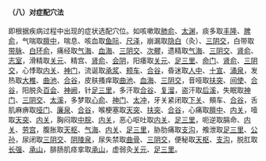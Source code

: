 #### （八）对症配穴法 

 即根据疾病过程中出现的症状选配穴位。如咳嗽取[肺俞](https://www.gmzyjc.com/read/zjs/zjs3.1.7-8-0.0.1.3.13.md)、[太渊](https://www.gmzyjc.com/read/zjs/zjs3.1.1-3-0.1.1.3.9.md)，痰多取[丰隆](https://www.gmzyjc.com/read/zjs/zjs3.1.1-3-0.1.3.3.40.md)、[脾俞](https://www.gmzyjc.com/read/zjs/zjs3.1.7-8-0.0.1.3.20.md)，气喘取[膻中](https://www.gmzyjc.com/read/zjs/zjs3.2.1-0.1.1.3.16.md)，喘息、咳血取[鱼际](https://www.gmzyjc.com/read/zjs/zjs3.1.1-3-0.1.1.3.10.md)、[尺泽](https://www.gmzyjc.com/read/zjs/zjs3.1.1-3-0.1.1.3.5.md)，崩漏取[隐白](https://www.gmzyjc.com/read/zjs/zjs3.1.4-6-0.0.1.3.1.md)（灸）、[三阴交](https://www.gmzyjc.com/read/zjs/zjs3.1.4-6-0.0.1.3.6.md)，白带取[带脉](https://www.gmzyjc.com/read/zjs/zjs3.1.9-12-0.0.3.3.26.md)、[白环俞](https://www.gmzyjc.com/read/zjs/zjs3.1.7-8-0.0.1.3.30.md)，痛经取[气海](https://www.gmzyjc.com/read/zjs/zjs3.2.1-0.1.1.3.6.md)、[血海](https://www.gmzyjc.com/read/zjs/zjs3.1.4-6-0.0.1.3.10.md)、[三阴交](https://www.gmzyjc.com/read/zjs/zjs3.1.4-6-0.0.1.3.6.md)、[次髎](https://www.gmzyjc.com/read/zjs/zjs3.1.7-8-0.0.1.3.32.md)，遗精取[气海](https://www.gmzyjc.com/read/zjs/zjs3.2.1-0.1.1.3.6.md)、[三阴交](https://www.gmzyjc.com/read/zjs/zjs3.1.4-6-0.0.1.3.6.md)、[肾俞](https://www.gmzyjc.com/read/zjs/zjs3.1.7-8-0.0.1.3.23.md)、[志室](https://www.gmzyjc.com/read/zjs/zjs3.1.7-8-0.0.1.3.52.md)，滑精取[关元](https://www.gmzyjc.com/read/zjs/zjs3.2.1-0.1.1.3.4.md)、精宫、[肾俞](https://www.gmzyjc.com/read/zjs/zjs3.1.7-8-0.0.1.3.23.md)、[会阴](https://www.gmzyjc.com/read/zjs/zjs3.2.1-0.1.1.3.1.md)，阳痿取[关元](https://www.gmzyjc.com/read/zjs/zjs3.2.1-0.1.1.3.4.md)、[足三里](https://www.gmzyjc.com/read/zjs/zjs3.1.1-3-0.1.3.3.36.md)、[命门](https://www.gmzyjc.com/read/zjs/zjs3.2.2-0.0.1.3.4.md)、[肾俞](https://www.gmzyjc.com/read/zjs/zjs3.1.7-8-0.0.1.3.23.md)、[三阴交](https://www.gmzyjc.com/read/zjs/zjs3.1.4-6-0.0.1.3.6.md)，心悸取[内关](https://www.gmzyjc.com/read/zjs/zjs3.1.9-12-0.0.1.3.6.md)、[神门](https://www.gmzyjc.com/read/zjs/zjs3.1.4-6-0.0.2.3.7.md)，流诞取[承浆](https://www.gmzyjc.com/read/zjs/zjs3.2.1-0.1.1.3.22.md)、[颊车](https://www.gmzyjc.com/read/zjs/zjs3.1.1-3-0.1.3.3.6.md)、[合谷](https://www.gmzyjc.com/read/zjs/zjs3.1.1-3-0.1.2.3.4.md)，昏迷取[人中](https://www.gmzyjc.com/read/zjs/zjs3.2.2-0.0.1.3.26.md)、[十宣](https://www.gmzyjc.com/read/zjs/zjs3.4-0.1.4.1.0.md)、[涌泉](https://www.gmzyjc.com/read/zjs/zjs3.1.7-8-0.0.2.3.1.md)，发热取[大椎](https://www.gmzyjc.com/read/zjs/zjs3.2.2-0.0.1.3.14.md)、[曲池](https://www.gmzyjc.com/read/zjs/zjs3.1.1-3-0.1.2.3.11.md)、[合谷](https://www.gmzyjc.com/read/zjs/zjs3.1.1-3-0.1.2.3.4.md)，皮肤搔痒取[曲池](https://www.gmzyjc.com/read/zjs/zjs3.1.1-3-0.1.2.3.11.md)、[血海](https://www.gmzyjc.com/read/zjs/zjs3.1.4-6-0.0.1.3.10.md)、[三阴交](https://www.gmzyjc.com/read/zjs/zjs3.1.4-6-0.0.1.3.6.md)，音哑取[扶突](https://www.gmzyjc.com/read/zjs/zjs3.1.1-3-0.1.2.3.18.md)、[间使](https://www.gmzyjc.com/read/zjs/zjs3.1.9-12-0.0.1.3.5.md)、[合谷](https://www.gmzyjc.com/read/zjs/zjs3.1.1-3-0.1.2.3.4.md)，阳脱灸[百会](https://www.gmzyjc.com/read/zjs/zjs3.2.2-0.0.1.3.20.md)、[神阙](https://www.gmzyjc.com/read/zjs/zjs3.2.1-0.1.1.3.7.md)，针[足三里](https://www.gmzyjc.com/read/zjs/zjs3.1.1-3-0.1.3.3.36.md)，多汗取[合谷](https://www.gmzyjc.com/read/zjs/zjs3.1.1-3-0.1.2.3.4.md)、[复溜](https://www.gmzyjc.com/read/zjs/zjs3.1.7-8-0.0.2.3.7.md)，盗汗取[后溪](https://www.gmzyjc.com/read/zjs/zjs3.1.4-6-0.0.3.3.3.md)，失眠取[神门](https://www.gmzyjc.com/read/zjs/zjs3.1.4-6-0.0.2.3.7.md)、[三阴交](https://www.gmzyjc.com/read/zjs/zjs3.1.4-6-0.0.1.3.6.md)、[太溪](https://www.gmzyjc.com/read/zjs/zjs3.1.7-8-0.0.2.3.3.md)，多梦取[心俞](https://www.gmzyjc.com/read/zjs/zjs3.1.7-8-0.0.1.3.15.md)、[神门](https://www.gmzyjc.com/read/zjs/zjs3.1.4-6-0.0.2.3.7.md)、[太冲](https://www.gmzyjc.com/read/zjs/zjs3.1.9-12-0.0.4.3.3.md)，牙关紧闭取[下关](https://www.gmzyjc.com/read/zjs/zjs3.1.1-3-0.1.3.3.7.md)、頰车、[合谷](https://www.gmzyjc.com/read/zjs/zjs3.1.1-3-0.1.2.3.4.md)，舌肌麻痹取[哑门](https://www.gmzyjc.com/read/zjs/zjs3.2.2-0.0.1.3.15.md)、[廉泉](https://www.gmzyjc.com/read/zjs/zjs3.2.1-0.1.1.3.21.md)、[合谷](https://www.gmzyjc.com/read/zjs/zjs3.1.1-3-0.1.2.3.4.md)，喉梗塞取[天突](https://www.gmzyjc.com/read/zjs/zjs3.2.1-0.1.1.3.20.1.md)、[扶突](https://www.gmzyjc.com/read/zjs/zjs3.1.1-3-0.1.2.3.18.md)、[合谷](https://www.gmzyjc.com/read/zjs/zjs3.1.1-3-0.1.2.3.4.md)，心痛取[膻中](https://www.gmzyjc.com/read/zjs/zjs3.2.1-0.1.1.3.16.md)、[内关](https://www.gmzyjc.com/read/zjs/zjs3.1.9-12-0.0.1.3.6.md)，噎取[天突](https://www.gmzyjc.com/read/zjs/zjs3.2.1-0.1.1.3.20.1.md)、[内关](https://www.gmzyjc.com/read/zjs/zjs3.1.9-12-0.0.1.3.6.md)，胸闷取[中脘](https://www.gmzyjc.com/read/zjs/zjs3.2.1-0.1.1.3.11.md)、[内关](https://www.gmzyjc.com/read/zjs/zjs3.1.9-12-0.0.1.3.6.md)，恶心呕吐取[内关](https://www.gmzyjc.com/read/zjs/zjs3.1.9-12-0.0.1.3.6.md)、[足三里](https://www.gmzyjc.com/read/zjs/zjs3.1.1-3-0.1.3.3.36.md)，呃逆取膈命、[内关](https://www.gmzyjc.com/read/zjs/zjs3.1.9-12-0.0.1.3.6.md)、[劳宫](https://www.gmzyjc.com/read/zjs/zjs3.1.9-12-0.0.1.3.8.md)，腹胀取[天枢](https://www.gmzyjc.com/read/zjs/zjs3.1.1-3-0.1.3.3.25.md)、[气海](https://www.gmzyjc.com/read/zjs/zjs3.2.1-0.1.1.3.6.md)、[内关](https://www.gmzyjc.com/read/zjs/zjs3.1.9-12-0.0.1.3.6.md)、[足三里](https://www.gmzyjc.com/read/zjs/zjs3.1.1-3-0.1.3.3.36.md)，胁肋痛取[支沟](https://www.gmzyjc.com/read/zjs/zjs3.1.9-12-0.0.2.3.6.md)，飧泄取[足三里](https://www.gmzyjc.com/read/zjs/zjs3.1.1-3-0.1.3.3.36.md)、[公孙](https://www.gmzyjc.com/read/zjs/zjs3.1.4-6-0.0.1.3.4.md)，尿闭取[三阴交](https://www.gmzyjc.com/read/zjs/zjs3.1.4-6-0.0.1.3.6.md)、[阴陵泉](https://www.gmzyjc.com/read/zjs/zjs3.1.4-6-0.0.1.3.9.md)，尿失禁取[曲骨](https://www.gmzyjc.com/read/zjs/zjs3.2.1-0.1.1.3.2.md)、[三阴交](https://www.gmzyjc.com/read/zjs/zjs3.1.4-6-0.0.1.3.6.md)，便秘取[天枢](https://www.gmzyjc.com/read/zjs/zjs3.1.1-3-0.1.3.3.25.md)、[支沟](https://www.gmzyjc.com/read/zjs/zjs3.1.9-12-0.0.2.3.6.md)，脱肛取[长强](https://www.gmzyjc.com/read/zjs/zjs3.2.2-0.0.1.3.1.md)、[承山](https://www.gmzyjc.com/read/zjs/zjs3.1.7-8-0.0.1.3.57.md)，腓肠肌痉挛取[承山](https://www.gmzyjc.com/read/zjs/zjs3.1.7-8-0.0.1.3.57.md)，虚弱灸[关元](https://www.gmzyjc.com/read/zjs/zjs3.2.1-0.1.1.3.4.md)、[足三里](https://www.gmzyjc.com/read/zjs/zjs3.1.1-3-0.1.3.3.36.md)。
